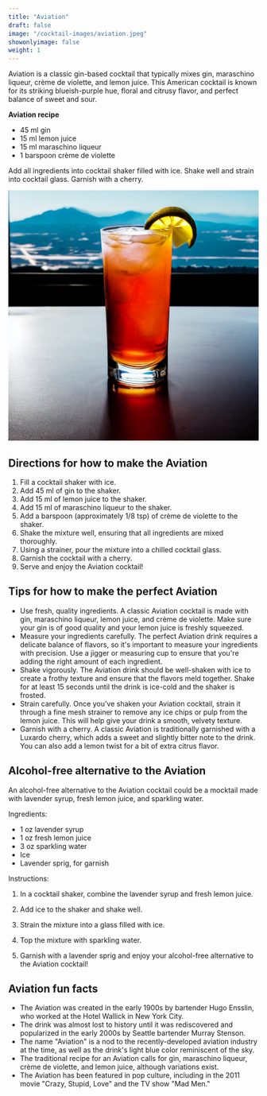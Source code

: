 ```yaml
---
title: "Aviation"
draft: false
image: "/cocktail-images/aviation.jpeg"
showonlyimage: false
weight: 1
---
```


Aviation is a classic gin-based cocktail that typically mixes gin, maraschino liqueur, crème de violette, and lemon juice. This American cocktail is known for its striking blueish-purple hue, floral and citrusy flavor, and perfect balance of sweet and sour.

<!--more-->

**Aviation recipe**

- 45 ml gin
- 15 ml lemon juice
- 15 ml maraschino liqueur
- 1 barspoon crème de violette


Add all ingredients into cocktail shaker filled with ice. Shake well and strain into cocktail glass. Garnish with a cherry.

![](/cocktail-images/aviation.jpeg)


## Directions for how to make the Aviation

1. Fill a cocktail shaker with ice.
2. Add 45 ml of gin to the shaker.
3. Add 15 ml of lemon juice to the shaker.
4. Add 15 ml of maraschino liqueur to the shaker.
5. Add a barspoon (approximately 1/8 tsp) of crème de violette to the shaker.
6. Shake the mixture well, ensuring that all ingredients are mixed thoroughly.
7. Using a strainer, pour the mixture into a chilled cocktail glass.
8. Garnish the cocktail with a cherry.
9. Serve and enjoy the Aviation cocktail!

## Tips for how to make the perfect Aviation

- Use fresh, quality ingredients. A classic Aviation cocktail is made with gin, maraschino liqueur, lemon juice, and crème de violette. Make sure your gin is of good quality and your lemon juice is freshly squeezed. 
- Measure your ingredients carefully. The perfect Aviation drink requires a delicate balance of flavors, so it's important to measure your ingredients with precision. Use a jigger or measuring cup to ensure that you're adding the right amount of each ingredient. 
- Shake vigorously. The Aviation drink should be well-shaken with ice to create a frothy texture and ensure that the flavors meld together. Shake for at least 15 seconds until the drink is ice-cold and the shaker is frosted. 
- Strain carefully. Once you've shaken your Aviation cocktail, strain it through a fine mesh strainer to remove any ice chips or pulp from the lemon juice. This will help give your drink a smooth, velvety texture. 
- Garnish with a cherry. A classic Aviation is traditionally garnished with a Luxardo cherry, which adds a sweet and slightly bitter note to the drink. You can also add a lemon twist for a bit of extra citrus flavor.

## Alcohol-free alternative to the Aviation

An alcohol-free alternative to the Aviation cocktail could be a mocktail made with lavender syrup, fresh lemon juice, and sparkling water.

Ingredients:

- 1 oz lavender syrup 
- 1 oz fresh lemon juice 
- 3 oz sparkling water 
- Ice 
- Lavender sprig, for garnish

Instructions:

1. In a cocktail shaker, combine the lavender syrup and fresh lemon juice.

2. Add ice to the shaker and shake well.

3. Strain the mixture into a glass filled with ice.

4. Top the mixture with sparkling water.

5. Garnish with a lavender sprig and enjoy your alcohol-free alternative to the Aviation cocktail!

## Aviation fun facts

- The Aviation was created in the early 1900s by bartender Hugo Ensslin, who worked at the Hotel Wallick in New York City.
- The drink was almost lost to history until it was rediscovered and popularized in the early 2000s by Seattle bartender Murray Stenson.
- The name "Aviation" is a nod to the recently-developed aviation industry at the time, as well as the drink's light blue color reminiscent of the sky.
- The traditional recipe for an Aviation calls for gin, maraschino liqueur, crème de violette, and lemon juice, although variations exist.
- The Aviation has been featured in pop culture, including in the 2011 movie "Crazy, Stupid, Love" and the TV show "Mad Men."
